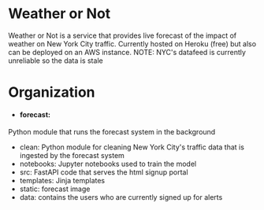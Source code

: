 # Weather or Not
Weather or Not is a service that provides live forecast of the impact of weather on New York City traffic. Currently hosted on Heroku (free) but also can be deployed on an AWS instance. NOTE: NYC's datafeed is currently unreliable so the data is stale

# Organization
- #### forecast: 
Python module that runs the forecast system in the background
- clean: Python module for cleaning New York City's traffic data that is ingested by the forecast system
- notebooks: Jupyter notebooks used to train the model
- src: FastAPI code that serves the html signup portal
- templates: Jinja templates
- static: forecast image
- data: contains the users who are currently signed up for alerts

